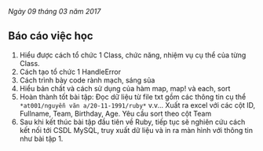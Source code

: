 _Ngày 09 tháng 03 năm 2017_
## Báo cáo việc học
1. Hiểu được cách tổ chức 1 Class, chức năng, nhiệm vụ cụ thể của từng Class.
2. Cách tạo tổ chức 1 HandleError 
3. Cách trình bày code rành mạch, sáng sủa
4. Hiểu bản chất và cách sử dụng của hàm map, map! và each, sort 
5. Hoàn thành tốt bài tập: Đọc dữ liệu từ file txt gồm các thông tin cụ thể `*at001/nguyễn văn a/20-11-1991/ruby*` v.v...
Xuất ra excel với các cột ID, Fullname, Team, Birthday, Age. Yêu cầu sort theo cột Team
6. Sau khi kết thúc bài tập đầu tiên về Ruby, tiếp tục sẽ nghiên cứu cách kết nối tới CSDL MySQL, truy xuất dữ liệu và in ra màn hình với thông tin như bài tập 1.